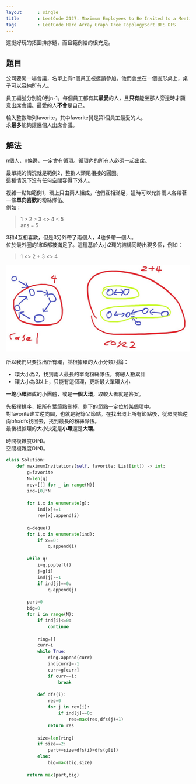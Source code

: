 ```yaml
---
layout      : single
title       : LeetCode 2127. Maximum Employees to Be Invited to a Meeting
tags        : LeetCode Hard Array Graph Tree TopologySort BFS DFS
---
```

還挺好玩的拓圖排序題，而且範例給的很充足。  

## 題目

公司要開一場會議，名單上有n個員工被邀請參加。他們會坐在一個圓形桌上，桌子可以容納所有人。  

員工編號分別從0到n-1。每個員工都有其**最愛**的人，且**只有**能坐那人旁邊時才願意出席會議。最愛的人**不會**是自己。  

輸入整數陣列favorite，其中favorite[i]是第i個員工最愛的人。  
求**最多**能夠讓幾個人出席會議。  

## 解法

n個人，n條邊，一定會有循環。循環內的所有人必須一起出席。  

最單純的情況就是範例2，整群人頭尾相接的圓圈。  
這種情況下沒有任何空間容得下外人。  

複雜一點如範例1，環上只由兩人組成，他們互相滿足，這時可以允許兩人各帶著一條**單向喜歡**的粉絲隊伍。  
例如：  
> 1 > 2 > 3 <> 4 < 5  
> ans = 5  

3和4互相喜歡，但是3另外帶了兩個人，4也多帶一個人。  
位於最外圈的1和5都被滿足了。這種基於大小2環的結構同時出現多個，例如：  
> 1 <> 2 + 3 <> 4  

![示意圖](/assets/img/2127.jpg)

所以我們只要找出所有環，並根據環的大小分類討論：

- 環大小為2，找到兩人最長的單向粉絲隊伍，將總人數累計  
- 環大小為3以上，只能有這個環，更新最大單環大小  

**一坨小環**組成的小團體，或是**一個大環**，取較大者就是答案。  

先拓樸排序，把所有葉節點刪掉，剩下的節點一定位於某個環中。  
對favorite建立逆向圖，也就是紀錄父節點。在找出環上所有節點後，從環開始逆向bfs/dfs找回去，找到最長的粉絲隊伍。  
最後根據環的大小決定是**小環**還是**大環**。  

時間複雜度O(N)。  
空間複雜度O(N)。  

```python
class Solution:
    def maximumInvitations(self, favorite: List[int]) -> int:
        g=favorite
        N=len(g)
        rev=[[] for _ in range(N)]
        ind=[0]*N
        
        for i,x in enumerate(g):
            ind[x]+=1
            rev[x].append(i)
            
        q=deque()
        for i,x in enumerate(ind):
            if x==0:
                q.append(i)
                
        while q:
            i=q.popleft()
            j=g[i]
            ind[j]-=1
            if ind[j]==0:
                q.append(j)
        
        part=0
        big=0
        for i in range(N):
            if ind[i]<=0:
                continue
            
            ring=[]
            curr=i
            while True:
                ring.append(curr)
                ind[curr]=-1
                curr=g[curr]
                if curr==i:
                    break
            
            def dfs(i):
                res=0
                for j in rev[i]:
                    if ind[j]==0:
                        res=max(res,dfs(j)+1)
                return res
            
            size=len(ring)
            if size==2:
                part+=size+dfs(i)+dfs(g[i])
            else:
                big=max(big,size)
        
        return max(part,big)
```

